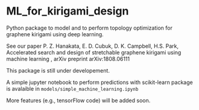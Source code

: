# ML_for_kirigami_design
Python package to model and to perform topology optimization for graphene kirigami using deep learning.

See our paper 
P. Z. Hanakata, E. D. Cubuk, D. K. Campbell, H.S. Park, Accelerated search and design of stretchable graphene kirigami using machine learning
, arXiv preprint arXiv:1808.06111


This package is still under developement. 

A simple jupyter notebook to perform predictions with scikit-learn package is avalaible in `models/simple_machine_learning.ipynb`

More features (e.g., tensorFlow code) will be added soon.
